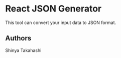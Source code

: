 
# React JSON Generator

This tool can convert your input data to JSON format.

## Authors

Shinya Takahashi
